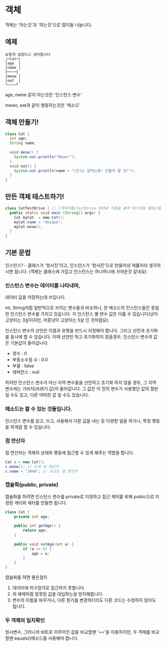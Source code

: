 객체
========
객체는 '아는것'과 '하는것'으로 많이들 나눕니다.

예제
----------
```
요렇게 생겼다고 생각합시다
┌─Cat─┐
│age  │
│name │
├────┤
│meow │
│eat  │
└────┘
```
age, name 같이 아는것은 '인스턴스 변수'

mewo, eat과 같이 행동하는것은 '메소드'

객체 만들기!
-------------
```java
class Cat {
  int age;
  String name;
  
  void meow() {
    System.out.println("Meow!");
  }
  void eat() {
    System.out.println(name + "(은)는 밥먹는중! 건들지 말 것!");
  }
}
```

만든 객체 테스트하기!
-----------------------
```java
class CatTestDrive { // (객체이름)TestDrive 형태로 이름을 붙여 테스트용 클래스를 만듭니다
  public static void main (String[] args) {
    Cat myCat  = new Cat();
    myCat.name = "Unique";
    myCat.meow();
  }
}
```

기본 문법
-----------
인스턴스? - 클래스가 '청사진'이고, 인스턴스가 '청사진'으로 만들어낸 제품이라 생각하시면 됩니다. (객체는 클래스에
가깝고 인스턴스는 하나하나에 가까운것 같네요)

### 인스턴스 변수는 데이터를 나타내며, 
데이터 값을 저장하는데 쓰입니다.

int, String처럼 일반적으로 쓰이는 변수들과 비슷하나, 
한 메소드의 인스턴스들은 동일한 인스턴스 변수를 가지고 있습니다.
각 인스턴스 별 변수 값은 다를 수 있습니다(냥이 고양이는 3살이지만, 어른냥이 고양이는 5살 인 것처럼요).

인스턴스 변수의 선언은 이름과 유형을 반드시 지정해야 합니다. 
그리고 선언과 초기화를 동시에 할 수 있습니다. 
이때 선언만 하고 초기화하지 않을경우, 인스턴스 변수의 값은 기본값이 들어갑니다. 

- 정수 : 0
- 부동소수점 수 : 0.0
- 부울 : false
- 레퍼런스 : null

하지만 인스턴스 변수가 아닌 지역 변수들을 선언하고 초기화 하지 않을 경우, 
그 지역 변수에는 가비지(쓰레기 값)이 들어갑니다. 그 값은 이 전의 변수가 사용했던 값의 절반일 수도 있고, 다른 어떠한 값 일 수도 있습니다. 

### 메소드는 할 수 있는 것들입니다.
인스턴스 변수를 읽고, 쓰고, 사용해서 다른 값을 내는 등 다양한 일을 하거나, 
특정 행동을 하게끔 할 수 있습니다.

### 점 연산자
점 연산자는 객체의 상태와 행동에 접근할 수 있게 해주는 역할을 합니다.
```java
Cat c = new Cat();
c.meow(); // 요게 점 연산자
c.name = "JAVA"; // 요것도 점 연산자
```

### 캡슐화(public, private)
캡슐화를 하려면 인스턴스 변수를 private로 지정하고 접근 제어를 위해 
public으로 지정된 게터와 세터를 만들면 됩니다.
```java
class Cat {
	private int age;
	
	public int getAge() {
		return age;
	}
	
	public void setAge(int a) {
		if (a >= 0) {
			age = a;
		}
	}
}
```
캡슐화를 하면 좋은점이

1. 데이터에 마구잡이로 접근하지 못합니다.
2. 위 예제처럼 잘못된 값을 대입하는걸 방지해줍니다.
3. 변수의 이름을 바꾸거나, 다른 뭔가를 변경하더라도 다른 코드는 수정하지 않아도 됩니다.

### 두 객체의 일치확인
원시변수, 그러니까 비트로 이루어진 값을 비교할땐 '=='을 이용하지만, 
두 객체를 비교할땐 equals()메소드를 사용해야 합니다.
